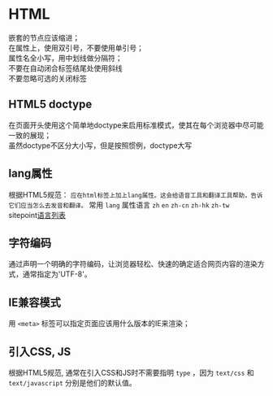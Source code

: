 # HTML
嵌套的节点应该缩进；</br>
在属性上，使用双引号，不要使用单引号；</br>
属性名全小写，用中划线做分隔符；</br>
不要在自动闭合标签结尾处使用斜线</br>
不要忽略可选的关闭标签

## HTML5 doctype
在页面开头使用这个简单地doctype来启用标准模式，使其在每个浏览器中尽可能一致的展现；</br>
虽然doctype不区分大小写，但是按照惯例，doctype大写

## lang属性
根据HTML5规范：
```应在html标签上加上lang属性。这会给语音工具和翻译工具帮助，告诉它们应当怎么去发音和翻译。```
常用 `lang` 属性语言 `zh` `en` `zh-cn` `zh-hk` `zh-tw`</br>
sitepoint[语言列表](http://reference.sitepoint.com/html/lang-codes)

## 字符编码
通过声明一个明确的字符编码，让浏览器轻松、快速的确定适合网页内容的渲染方式，通常指定为'UTF-8'。

## IE兼容模式
用 `<meta>` 标签可以指定页面应该用什么版本的IE来渲染；

## 引入CSS, JS
根据HTML5规范, 通常在引入CSS和JS时不需要指明 `type` ，因为 `text/css` 和 `text/javascript` 分别是他们的默认值。